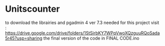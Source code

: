 # Unitscounter
to download the librairies and pgadmin 4 ver 7.3  needed for this project visit : https://drive.google.com/drive/folders/1StSirbKY7WPqVwoXQzguuRQoSada5r45?usp=sharing
the final version of the code in FINAL CODE.ino
